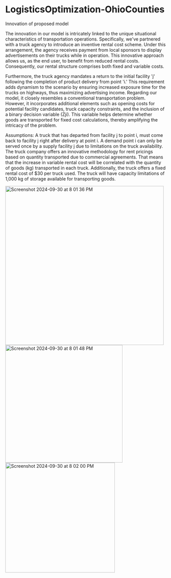 # LogisticsOptimization-OhioCounties

Innovation of proposed model

The innovation in our model is intricately linked to the unique situational characteristics of transportation operations. Specifically, we've partnered with a truck agency to introduce an inventive rental cost scheme. Under this arrangement, the agency receives payment from local sponsors to display advertisements on their trucks while in operation. This innovative approach allows us, as the end user, to benefit from reduced rental costs. Consequently, our rental structure comprises both fixed and variable costs.

Furthermore, the truck agency mandates a return to the initial facility 'j' following the completion of product delivery from point 'i.' This requirement adds dynamism to the scenario by ensuring increased exposure time for the trucks on highways, thus maximizing advertising income. Regarding our model, it closely resembles a conventional transportation problem. However, it incorporates additional elements such as opening costs for potential facility candidates, truck capacity constraints, and the inclusion of a binary decision variable (Zji). This variable helps determine whether goods are transported for fixed cost calculations, thereby amplifying the intricacy of the problem.

Assumptions:
	A truck that has departed from facility j to point i, must come back to facility j right after delivery at point i.
	A demand point i can only be served once by a supply facility j due to limitations on the truck availability.
	The truck company offers an innovative methodology for rent pricings based on quantity transported due to commercial agreements. That means that the increase in variable rental cost will be correlated with the quantity of goods (kg) transported in each truck.
	Additionally, the truck offers a fixed rental cost of $30 per truck used.
	The truck will have capacity limitations of 1,000 kg of storage available for transporting goods.


<img width="496" alt="Screenshot 2024-09-30 at 8 01 36 PM" src="https://github.com/user-attachments/assets/f8af9a3e-d7df-4574-aa05-e76a9fbe84ba">

<img width="367" alt="Screenshot 2024-09-30 at 8 01 48 PM" src="https://github.com/user-attachments/assets/1e533ffb-c9d7-4a4c-8353-c5e6537481bd">

<img width="343" alt="Screenshot 2024-09-30 at 8 02 00 PM" src="https://github.com/user-attachments/assets/1c9f489f-3989-4266-8d28-450ef39511d6">
